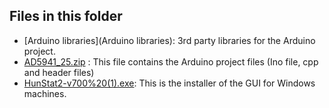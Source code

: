 ## Files in this folder

- [Arduino libraries](Arduino libraries): 3rd party libraries for the Arduino project.
- [AD5941_25.zip](AD5941_25.zip) : This file contains the Arduino project files (Ino file, cpp and header files)
- [HunStat2-v700%20(1).exe](HunStat2-v700%20(1).exe): This is the installer of the GUI for Windows machines.
